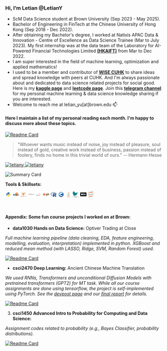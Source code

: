 ### Hi, I’m **Letian** @LetianY
- ScM Data Science student at Brown University (Sep 2023 - May 2025).
- Bachelor of Engineering in FinTech at the Chinese University of Hong Kong (Sep 2018 - Dec 2022).
- After obtaining my Bachelor's degree, I worked at Natixis APAC Data & Innovation - Centre of Excellence as Data Science Trainee (Mar to July 2023). My first internship was at the data team of the Laboratory for AI-Powered Financial Technologies Limited **[(HKAIFT)](http://hkaift.com/)** from Mar to Dec 2022.
- I am super interested in the field of machine learning, optimization and applied mathematics!
- I used to be a member and contributor of **[WISE CUHK](http://wiselug.com/)** to share ideas and spread knowledge with peers at CUHK. And I'm always passionate about and dedicated to data science related projects for social good. Here is my **[kaggle page](https://www.kaggle.com/letianyu)** and **[leetcode page](https://leetcode.com/DawnEureka/)**. Join this **[telegram channel](https://t.me/%20QqWKFEImyq8wZjY1)** for my personal machine learning & data science knowledge sharing if you are interested.
- Welcome to reach me at letian_yu[at]brown.edu 📫

#### Here I maintain a list of my personal reading each month. I'm happy to discuss more about these topics.
[![Readme Card](https://github-readme-stats.vercel.app/api/pin/?username=LetianY&repo=reading-list&theme=vue)](https://github.com/LetianY/reading-list)

> "Whoever wants music instead of noise, joy instead of pleasure, soul instead of gold, creative work instead of business, passion instead of foolery, finds no home in this trivial world of ours." -- Hermann Hesse

<a href="https://github.com/LetianY/github-readme-stats">
    <img height="150em" src="https://github-readme-stats.vercel.app/api?username=LetianY&show_icons=true&count_private=true&include_all_commits=true&hide=issues&rank_icon=github&border_color=2e4058&theme=vue" alt="letiany"/>
    <img height="150em" src="https://github-readme-stats.vercel.app/api/top-langs/?username=LetianY&layout=compact&hide_progress=true&border_color=2e4058&theme=graywhite" alt="letiany">
</a>

![Summary Card](http://github-profile-summary-cards.vercel.app/api/cards/profile-details?username=LetianY&theme=nord_bright)

**Tools & Skillsets:**

<code><img height="20" src="https://raw.githubusercontent.com/github/explore/80688e429a7d4ef2fca1e82350fe8e3517d3494d/topics/python/python.png"></code>
<code><img height="20" src="https://raw.githubusercontent.com/github/explore/80688e429a7d4ef2fca1e82350fe8e3517d3494d/topics/scikit-learn/scikit-learn.png"></code>
<code><img height="20" src="https://raw.githubusercontent.com/github/explore/80688e429a7d4ef2fca1e82350fe8e3517d3494d/topics/tensorflow/tensorflow.png"></code>
<code><img height="20" src="https://raw.githubusercontent.com/github/explore/80688e429a7d4ef2fca1e82350fe8e3517d3494d/topics/pytorch/pytorch.png"></code>
<code><img height="20" src="https://raw.githubusercontent.com/github/explore/80688e429a7d4ef2fca1e82350fe8e3517d3494d/topics/mysql/mysql.png"></code>
<code><img height="20" src="https://raw.githubusercontent.com/github/explore/80688e429a7d4ef2fca1e82350fe8e3517d3494d/topics/git/git.png"></code>
<code><img height="20" src="https://raw.githubusercontent.com/github/explore/80688e429a7d4ef2fca1e82350fe8e3517d3494d/topics/r/r.png"></code>
<code><img height="20" src="https://raw.githubusercontent.com/github/explore/80688e429a7d4ef2fca1e82350fe8e3517d3494d/topics/c/c.png"></code>
<code><img height="20" src="https://raw.githubusercontent.com/github/explore/80688e429a7d4ef2fca1e82350fe8e3517d3494d/topics/java/java.png"></code>
<code><img height="20" src="https://raw.githubusercontent.com/github/explore/80688e429a7d4ef2fca1e82350fe8e3517d3494d/topics/latex/latex.png"></code>
<code><img height="20" src="https://raw.githubusercontent.com/github/explore/80688e429a7d4ef2fca1e82350fe8e3517d3494d/topics/markdown/markdown.png"></code>
<code><img height="20" src="https://raw.githubusercontent.com/github/explore/80688e429a7d4ef2fca1e82350fe8e3517d3494d/topics/jupyter-notebook/jupyter-notebook.png"></code>

<br />

#### Appendix: Some fun course projects I worked on at Brown:

- **data1030 Hands on Data Science:** Optiver Trading at Close

*Full machine learning pipeline (data cleaning, EDA, feature engineering, modelling, evaluation, interpretation) implemented in python. XGBoost and reduced mean method (with LASSO, Ridge, SVM, Random Forest) used.*

[![Readme Card](https://github-readme-stats.vercel.app/api/pin/?username=LetianY&repo=data1030-optiver-trading-at-close&theme=vue)](https://github.com/LetianY/data1030-optiver-trading-at-close)

- **csci2470 Deep Learning:** Ancient Chinese Machine Translation
   
*We used RNNs, Transformers and unconditional Diffusion Models with pretrained transformers (GPT2) for MT task. While all our course assignments are done using tensorflow, the project is self-implemented using PyTorch. See the [devpost page](https://devpost.com/software/revive-ancient-chinese-via-machine-translation) and our [final report](https://docs.google.com/document/d/e/2PACX-1vT9U7pUgQAWKxmZf8KbvKmpD6WnVarDQIXfllj2Erv27DogpWbGDyt6vAVL_vhOewPxVuHpS8KfsKeJ/pub) for details.*

[![Readme Card](https://github-readme-stats.vercel.app/api/pin/?username=LetianY&repo=ancient-chinese-machine-translation&theme=vue)](https://github.com/LetianY/ancient-chinese-machine-translation)

3. **csci1450  Advanced Intro to Probability for Computing and Data Science:**

*Assignment codes related to probability (e.g., Bayes Classifier, probability distributions).*

[![Readme Card](https://github-readme-stats.vercel.app/api/pin/?username=LetianY&repo=csci1450-homework&theme=vue)](https://github.com/LetianY/csci1450-homework)

<!---
LetianY/LetianY is a ✨ special ✨ repository because its `README.md` (this file) appears on your GitHub profile.
You can click the Preview link to take a look at your changes.
--->
